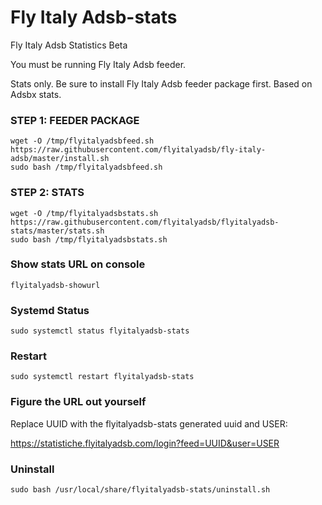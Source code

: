# Fly Italy Adsb-stats
Fly Italy Adsb Statistics Beta

You must be running Fly Italy Adsb feeder.

Stats only.  Be sure to install Fly Italy Adsb feeder package first.
Based on Adsbx stats.

### STEP 1: FEEDER PACKAGE

```
wget -O /tmp/flyitalyadsbfeed.sh https://raw.githubusercontent.com/flyitalyadsb/fly-italy-adsb/master/install.sh
sudo bash /tmp/flyitalyadsbfeed.sh
```

### STEP 2: STATS

```
wget -O /tmp/flyitalyadsbstats.sh https://raw.githubusercontent.com/flyitalyadsb/flyitalyadsb-stats/master/stats.sh
sudo bash /tmp/flyitalyadsbstats.sh
```

### Show stats URL on console
```
flyitalyadsb-showurl
```


### Systemd Status

```
sudo systemctl status flyitalyadsb-stats
```

### Restart

```
sudo systemctl restart flyitalyadsb-stats
```

### Figure the URL out yourself

Replace UUID with the flyitalyadsb-stats generated uuid and USER:

https://statistiche.flyitalyadsb.com/login?feed=UUID&user=USER



### Uninstall

```
sudo bash /usr/local/share/flyitalyadsb-stats/uninstall.sh
```

